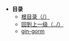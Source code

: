* **目录**
  * [根目录（/）](/README)
  * [回到上一级（../）](/README)
  * [gin-gorm](/study/GoLang/go-Gorm/gormBasic)


